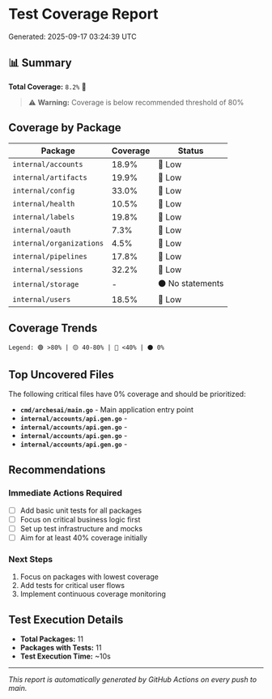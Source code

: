 # Test Coverage Report

Generated: 2025-09-17 03:24:39 UTC

## 📊 Summary

**Total Coverage:** `8.2%` 🔴

> ⚠️ **Warning:** Coverage is below recommended threshold of 80%

## Coverage by Package

| Package | Coverage | Status |
|---------|----------|--------|
| `internal/accounts` | 18.9% | 🔴 Low |
| `internal/artifacts` | 19.9% | 🔴 Low |
| `internal/config` | 33.0% | 🔴 Low |
| `internal/health` | 10.5% | 🔴 Low |
| `internal/labels` | 19.8% | 🔴 Low |
| `internal/oauth` | 7.3% | 🔴 Low |
| `internal/organizations` | 4.5% | 🔴 Low |
| `internal/pipelines` | 17.8% | 🔴 Low |
| `internal/sessions` | 32.2% | 🔴 Low |
| `internal/storage` | - | ⚫ No statements |
| `internal/users` | 18.5% | 🔴 Low |

## Coverage Trends

```
Legend: 🟢 >80% | 🟡 40-80% | 🔴 <40% | ⚫ 0%
```

## Top Uncovered Files

The following critical files have 0% coverage and should be prioritized:

- **`cmd/archesai/main.go`** - Main application entry point
- **`internal/accounts/api.gen.go`** - 
- **`internal/accounts/api.gen.go`** - 
- **`internal/accounts/api.gen.go`** - 
- **`internal/accounts/api.gen.go`** - 

## Recommendations

### Immediate Actions Required
- [ ] Add basic unit tests for all packages
- [ ] Focus on critical business logic first
- [ ] Set up test infrastructure and mocks
- [ ] Aim for at least 40% coverage initially

### Next Steps
1. Focus on packages with lowest coverage
2. Add tests for critical user flows
3. Implement continuous coverage monitoring

## Test Execution Details

- **Total Packages:** 11
- **Packages with Tests:** 11
- **Test Execution Time:** ~10s

---

*This report is automatically generated by GitHub Actions on every push to main.*
